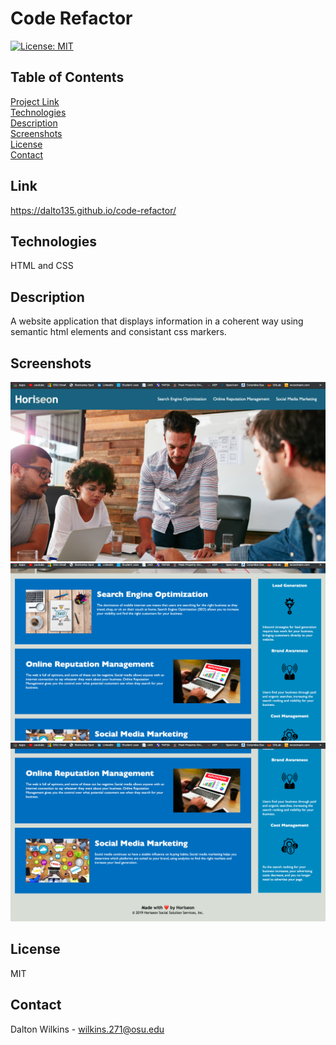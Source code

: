 # Code Refactor

[![License: MIT](https://img.shields.io/badge/License-MIT-blue.svg)](https://opensource.org/licenses/MIT)

## Table of Contents
[Project Link](#Link)  
[Technologies](#Technologies)  
[Description](#Description)  
[Screenshots](#Screenshots)  
[License](#License)  
[Contact](#Contact)

## Link
https://dalto135.github.io/code-refactor/

## Technologies
HTML and CSS

## Description
A website application that displays information in a coherent way using semantic html elements and consistant css markers.

## Screenshots
![Screenshot 1](assets/images/screenshot1.png)
![Screenshot 2](assets/images/screenshot2.png)
![Screenshot 3](assets/images/screenshot3.png)

## License
MIT

## Contact
Dalton Wilkins - wilkins.271@osu.edu
